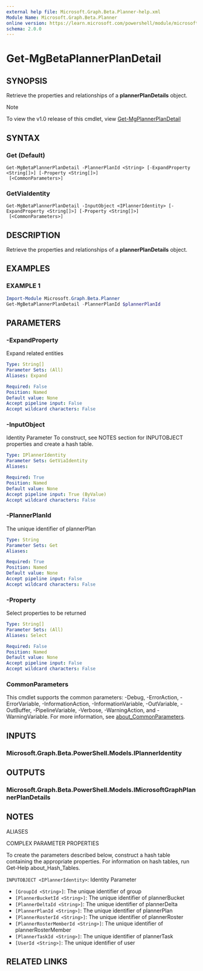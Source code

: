 ```yaml
---
external help file: Microsoft.Graph.Beta.Planner-help.xml
Module Name: Microsoft.Graph.Beta.Planner
online version: https://learn.microsoft.com/powershell/module/microsoft.graph.beta.planner/get-mgbetaplannerplandetail
schema: 2.0.0
---
```


# Get-MgBetaPlannerPlanDetail

## SYNOPSIS
Retrieve the properties and relationships of a **plannerPlanDetails** object.

> [!NOTE]
> To view the v1.0 release of this cmdlet, view [Get-MgPlannerPlanDetail](/powershell/module/Microsoft.Graph.Planner/Get-MgPlannerPlanDetail?view=graph-powershell-v1.0)

## SYNTAX

### Get (Default)
```
Get-MgBetaPlannerPlanDetail -PlannerPlanId <String> [-ExpandProperty <String[]>] [-Property <String[]>]
 [<CommonParameters>]
```

### GetViaIdentity
```
Get-MgBetaPlannerPlanDetail -InputObject <IPlannerIdentity> [-ExpandProperty <String[]>] [-Property <String[]>]
 [<CommonParameters>]
```

## DESCRIPTION
Retrieve the properties and relationships of a **plannerPlanDetails** object.

## EXAMPLES

### EXAMPLE 1
```powershell
Import-Module Microsoft.Graph.Beta.Planner
Get-MgBetaPlannerPlanDetail -PlannerPlanId $plannerPlanId
```

## PARAMETERS

### -ExpandProperty
Expand related entities

```yaml
Type: String[]
Parameter Sets: (All)
Aliases: Expand

Required: False
Position: Named
Default value: None
Accept pipeline input: False
Accept wildcard characters: False
```

### -InputObject
Identity Parameter
To construct, see NOTES section for INPUTOBJECT properties and create a hash table.

```yaml
Type: IPlannerIdentity
Parameter Sets: GetViaIdentity
Aliases:

Required: True
Position: Named
Default value: None
Accept pipeline input: True (ByValue)
Accept wildcard characters: False
```

### -PlannerPlanId
The unique identifier of plannerPlan

```yaml
Type: String
Parameter Sets: Get
Aliases:

Required: True
Position: Named
Default value: None
Accept pipeline input: False
Accept wildcard characters: False
```

### -Property
Select properties to be returned

```yaml
Type: String[]
Parameter Sets: (All)
Aliases: Select

Required: False
Position: Named
Default value: None
Accept pipeline input: False
Accept wildcard characters: False
```

### CommonParameters
This cmdlet supports the common parameters: -Debug, -ErrorAction, -ErrorVariable, -InformationAction, -InformationVariable, -OutVariable, -OutBuffer, -PipelineVariable, -Verbose, -WarningAction, and -WarningVariable. For more information, see [about_CommonParameters](http://go.microsoft.com/fwlink/?LinkID=113216).

## INPUTS

### Microsoft.Graph.Beta.PowerShell.Models.IPlannerIdentity
## OUTPUTS

### Microsoft.Graph.Beta.PowerShell.Models.IMicrosoftGraphPlannerPlanDetails
## NOTES

ALIASES

COMPLEX PARAMETER PROPERTIES

To create the parameters described below, construct a hash table containing the appropriate properties. For information on hash tables, run Get-Help about_Hash_Tables.


`INPUTOBJECT <IPlannerIdentity>`: Identity Parameter
  - `[GroupId <String>]`: The unique identifier of group
  - `[PlannerBucketId <String>]`: The unique identifier of plannerBucket
  - `[PlannerDeltaId <String>]`: The unique identifier of plannerDelta
  - `[PlannerPlanId <String>]`: The unique identifier of plannerPlan
  - `[PlannerRosterId <String>]`: The unique identifier of plannerRoster
  - `[PlannerRosterMemberId <String>]`: The unique identifier of plannerRosterMember
  - `[PlannerTaskId <String>]`: The unique identifier of plannerTask
  - `[UserId <String>]`: The unique identifier of user

## RELATED LINKS
